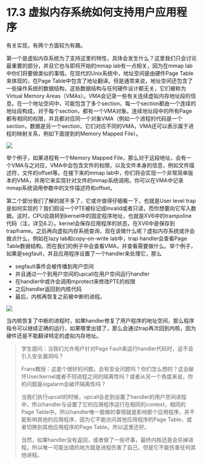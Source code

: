 # 17.3 虚拟内存系统如何支持用户应用程序

有关实现，有两个方面较为有趣。

第一个是虚拟内存系统为了支持这里的特性，具体会发生什么？这里我们只会讨论最重要的部分，并且它也与即将开始的mmap lab有一点相关，因为在mmap lab中你们将要做类似的事情。在现代的Unix系统中，地址空间是由硬件Page Table来体现的，在Page Table中包含了地址翻译。但是通常来说，地址空间还包含了一些操作系统的数据结构，这些数据结构与任何硬件设计都无关，它们被称为Virtual Memory Areas（VMAs）。VMA会记录一些有关连续虚拟内存地址段的信息。在一个地址空间中，可能包含了多个section，每一个section都由一个连续的地址段构成，对于每个section，都有一个VMA对象。连续地址段中的所有Page都有相同的权限，并且都对应同一个对象VMA（例如一个进程的代码是一个section，数据是另一个section，它们对应不同的VMA，VMA还可以表示属于进程的映射关系，例如下面提到的Memory Mapped File）。

![](http://cdn.oyjy.top/copydir/2021-06-08-12:18:37--5082449855096997091)

举个例子，如果进程有一个Memory Mapped File，那么对于这段地址，会有一个VMA与之对应，VMA中会包含文件的权限，以及文件本身的信息，例如文件描述符，文件的offset等。在接下来的mmap lab中，你们将会实现一个非常简单版本的VMA，并用它来实现针对文件的mmap系统调用。你可以在VMA中记录mmap系统调用参数中的文件描述符和offset。

第二个部分我们了解的就不多了，它或许值得仔细看一下，也就是User level trap是如何实现的？我们假设一个PTE被标记成invalid或者只读，而你想要向它写入数据。这时，CPU会跳转到kernel中的固定程序地址，也就是XV6中的trampoline代码（注，详见6.2）。kernel会保存应用程序的状态，在XV6中是保存到trapframe。之后再向虚拟内存系统查询，现在该做什么呢？虚拟内存系统或许会做点什么，例如在lazy lab和copy-on-write lab中，trap handler会查看Page Table数据结构。而在我们的例子中会查看VMA，并查看需要做什么。举个例子，如果是segfault，并且应用程序设置了一个handler来处理它，那么

* segfault事件会被传播到用户空间
* 并且通过一个到用户空间的upcall在用户空间运行handler
* 在handler中或许会调用mprotect来修改PTE的权限
* 之后handler返回到内核代码
* 最后，内核再恢复之前被中断的进程。

![](http://cdn.oyjy.top/copydir/2021-06-08-12:18:37-253435609286377813)

当内核恢复了中断的进程时，如果handler修复了用户程序的地址空间，那么程序指令可以继续正确的运行，如果哪里出错了，那么会通过trap再次回到内核，因为硬件还是不能翻译特定的虚拟内存地址。

> 学生提问：当我们允许用户针对Page Fault来运行handler代码时，这不会引入安全漏洞吗？
>
> Frans教授：这是个很好的问题。会有安全问题吗？你们怎么想的？这会破坏User/kernel或者不同进程之间的隔离性吗？或者从另一个角度来说，你的问题是sigalarm会破坏隔离性吗？
>
> 当我们执行upcall的时候，upcall会走到设置了handler的用户空间进程中，所以handler与设置了它的应用程序运行在相同的context，相同的Page Table中。所以handler唯一能做的事情就是影响那个应用程序，并不能影响其他的应用程序，因为它不能访问其他应用程序的Page Table，或者切换到其他应用程序的Page Table。所以这里还好。
>
> 当然，如果handler没有返回，或者做了一些坏事，最终内核还是会杀掉进程。所以唯一可能出错的地方就是进程伤害了自己，但是它不能伤害任何其他进程。


